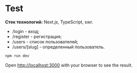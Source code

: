 # Test

**Стек технологий:** Next.js, TypeScript, swr.  
 

- /login - вход;
- /register - регистрация;
- /users - список пользователей;
- /users/[slug] - определенный пользователь.

```bash
npm run dev
```

Open [http://localhost:3000](http://localhost:3000) with your browser to see the result.
